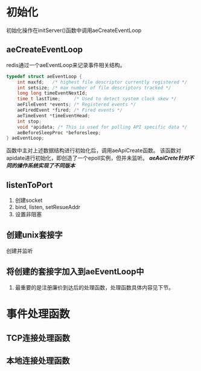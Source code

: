 # 初始化
初始化操作在initServer()函数中调用aeCreateEventLoop
## aeCreateEventLoop
redis通过一个aeEventLoop来记录事件相关结构。
```c
typedef struct aeEventLoop {
    int maxfd;   /* highest file descriptor currently registered */
    int setsize; /* max number of file descriptors tracked */
    long long timeEventNextId;
    time_t lastTime;     /* Used to detect system clock skew */
    aeFileEvent *events; /* Registered events */
    aeFiredEvent *fired; /* Fired events */
    aeTimeEvent *timeEventHead;
    int stop;
    void *apidata; /* This is used for polling API specific data */
    aeBeforeSleepProc *beforesleep;
} aeEventLoop;
```
函数中主对上述数据结构进行初始化后，调用aeApiCreate函数。
该函数对apidate进行初始化，即创造了一个epoll实例，但并未监听。
***aeAoiCrete针对不同的操作系统实现了不同版本***

## listenToPort
1. 创建socket
2. bind, listen, setResueAddr
3. 设置非阻塞

## 创建unix套接字
创建并监听

## 将创建的套接字加入到aeEventLoop中
1. 最重要的是注册廉价到达后的处理函数，处理函数具体内容见下节。


# 事件处理函数
## TCP连接处理函数
## 本地连接处理函数
